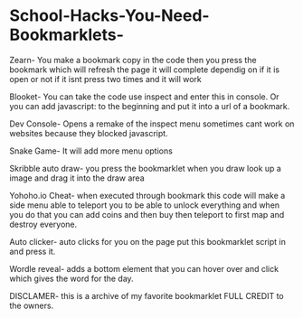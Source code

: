 # School-Hacks-You-Need-Bookmarklets-
Zearn- You make a bookmark copy in the code then you press the bookmark which will refresh the page it will complete dependig on if it is open or not if it isnt press two times and it will work


Blooket- You can take the code use inspect and enter this in console. Or you can add javascript: to the beginning and put it into a url of a bookmark.


Dev Console- Opens a remake of the inspect menu sometimes cant work on websites because they blocked javascript.


Snake Game- It will add more menu options


Skribble auto draw- you press the bookmarklet when you draw look up a image and drag it into the draw area 


Yohoho.io Cheat- when executed through bookmark this code will make a side menu able to teleport you to be able to unlock everything and when you do that you can add coins and then buy then teleport to first map and destroy everyone.


Auto clicker- auto clicks for you on the page put this bookmarklet script in and press it.


Wordle reveal- adds a bottom element that you can hover over and click which gives the word for the day.


DISCLAMER- this is a archive of my favorite bookmarklet FULL CREDIT to the owners.


